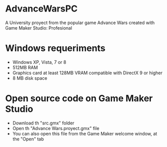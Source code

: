# AdvanceWarsPC

A University proyect from the popular game Advance Wars created with Game Maker Studio: Profesional

# Windows requeriments

 - Windows XP, Vista, 7 or 8
 - 512MB RAM
 - Graphics card at least 128MB VRAM compatible with DirectX 9 or higher
 - 8 MB disk space
 
# Open source code on Game Maker Studio

 - Download th "src.gmx" folder
 - Open th "Advance Wars.proyect.gmx" file
 - You can also open this file from the Game Maker welcome window, at the "Open" tab